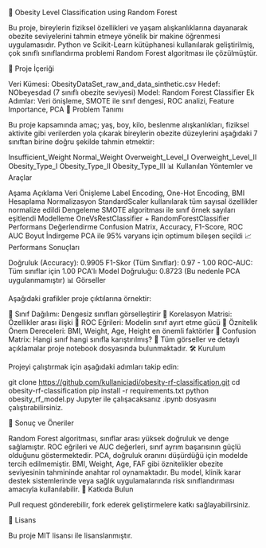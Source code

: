 🧠 Obesity Level Classification using Random Forest

Bu proje, bireylerin fiziksel özellikleri ve yaşam alışkanlıklarına dayanarak obezite seviyelerini tahmin etmeye yönelik bir makine öğrenmesi uygulamasıdır. Python ve Scikit-Learn kütüphanesi kullanılarak geliştirilmiş, çok sınıflı sınıflandırma problemi Random Forest algoritması ile çözülmüştür.

📁 Proje İçeriği

Veri Kümesi: ObesityDataSet_raw_and_data_sinthetic.csv
Hedef: NObeyesdad (7 sınıflı obezite seviyesi)
Model: Random Forest Classifier
Ek Adımlar: Veri önişleme, SMOTE ile sınıf dengesi, ROC analizi, Feature Importance, PCA
🎯 Problem Tanımı

Bu proje kapsamında amaç; yaş, boy, kilo, beslenme alışkanlıkları, fiziksel aktivite gibi verilerden yola çıkarak bireylerin obezite düzeylerini aşağıdaki 7 sınıftan birine doğru şekilde tahmin etmektir:

Insufficient_Weight
Normal_Weight
Overweight_Level_I
Overweight_Level_II
Obesity_Type_I
Obesity_Type_II
Obesity_Type_III
📊 Kullanılan Yöntemler ve Araçlar

Aşama	Açıklama
Veri Önişleme	Label Encoding, One-Hot Encoding, BMI Hesaplama
Normalizasyon	StandardScaler kullanılarak tüm sayısal özellikler normalize edildi
Dengeleme	SMOTE algoritması ile sınıf örnek sayıları eşitlendi
Modelleme	OneVsRestClassifier + RandomForestClassifier
Performans Değerlendirme	Confusion Matrix, Accuracy, F1-Score, ROC AUC
Boyut İndirgeme	PCA ile 95% varyans için optimum bileşen seçildi
📈 Performans Sonuçları

Doğruluk (Accuracy): 0.9905
F1-Skor (Tüm Sınıflar): 0.97 - 1.00
ROC-AUC: Tüm sınıflar için 1.00
PCA'lı Model Doğruluğu: 0.8723 (Bu nedenle PCA uygulanmamıştır)
📊 Görseller

Aşağıdaki grafikler proje çıktılarına örnektir:

📌 Sınıf Dağılımı: Dengesiz sınıfları görselleştirir
📌 Korelasyon Matrisi: Özellikler arası ilişki
📌 ROC Eğrileri: Modelin sınıf ayırt etme gücü
📌 Öznitelik Önem Dereceleri: BMI, Weight, Age, Height en önemli faktörler
📌 Confusion Matrix: Hangi sınıf hangi sınıfla karıştırılmış?
📍 Tüm görseller ve detaylı açıklamalar proje notebook dosyasında bulunmaktadır.
🛠 Kurulum

Projeyi çalıştırmak için aşağıdaki adımları takip edin:

git clone https://github.com/kullaniciadi/obesity-rf-classification.git
cd obesity-rf-classification
pip install -r requirements.txt
python obesity_rf_model.py
Jupyter ile çalışacaksanız .ipynb dosyasını çalıştırabilirsiniz.

📌 Sonuç ve Öneriler

Random Forest algoritması, sınıflar arası yüksek doğruluk ve denge sağlamıştır.
ROC eğrileri ve AUC değerleri, sınıf ayrım başarısının güçlü olduğunu göstermektedir.
PCA, doğruluk oranını düşürdüğü için modelde tercih edilmemiştir.
BMI, Weight, Age, FAF gibi öznitelikler obezite seviyesinin tahmininde anahtar rol oynamaktadır.
Bu model, klinik karar destek sistemlerinde veya sağlık uygulamalarında risk sınıflandırması amacıyla kullanılabilir.
🤝 Katkıda Bulun

Pull request gönderebilir, fork ederek geliştirmelere katkı sağlayabilirsiniz.

📄 Lisans

Bu proje MIT lisansı ile lisanslanmıştır.

